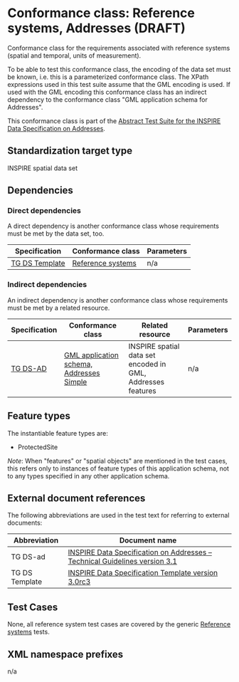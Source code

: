 # Conformance class: Reference systems, Addresses (DRAFT)

Conformance class for the requirements associated with reference systems (spatial and temporal, units of measurement).

To be able to test this conformance class, the encoding of the data set must be known, i.e. this is a parameterized conformance class. The XPath expressions used in this test suite assume that the GML encoding is used. If used with the GML encoding this conformance class has an indirect dependency to the conformance class "GML application schema for Addresses".

This conformance class is part of the [Abstract Test Suite for the INSPIRE Data Specification on Addresses](http://inspire.ec.europa.eu/id/ats/data-ad/3.1).

## Standardization target type

INSPIRE spatial data set

## Dependencies

### Direct dependencies

A direct dependency is another conformance class whose requirements must be met by the data set, too.

| Specification | Conformance class | Parameters | 
| ------------- | ----------------- | ---------- |
| [TG DS Template](http://inspire.ec.europa.eu/id/ats/data-ad/3.1/ad-rs/README#ref_TG_DS_tmpl) | [Reference systems](http://inspire.ec.europa.eu/id/ats/data/3.0rc3/reference-systems) | n/a |

### Indirect dependencies

An indirect dependency is another conformance class whose requirements must be met by a related resource.

| Specification | Conformance class | Related resource | Parameters |
| ------------- | ----------------- | ---------------- | ---------- |
| [TG DS-AD](http://inspire.ec.europa.eu/id/ats/data-ad/3.1/ad-rs/README#ref_TG_DS_ad) | [GML application schema, Addresses Simple](http://inspire.ec.europa.eu/id/ats/data-ad/3.1/ad-gml) | INSPIRE spatial data set encoded in GML, Addresses features | n/a |
 
## Feature types <a name="feature-types"></a>

The instantiable feature types are:
 
* ProtectedSite
 
*Note*: When "features" or "spatial objects" are mentioned in the test cases, this refers only to instances of feature types of this application schema, not to any types specified in any other application schema.

## External document references

The following abbreviations are used in the test text for referring to external documents:

Abbreviation                     | Document name
-------------------------------- | --------------------------------------------------
TG DS-ad <a name="ref_TG_DS_AD"></a>   | [INSPIRE Data Specification on Addresses – Technical Guidelines version 3.1](http://inspire.ec.europa.eu/documents/Data_Specifications/INSPIRE_DataSpecification_ad_v3.1.pdf)
TG DS Template <a name="ref_TG_DS_tmpl"></a>   | [INSPIRE Data Specification Template version 3.0rc3](http://inspire.jrc.ec.europa.eu/documents/Data_Specifications/INSPIRE_DataSpecification_Template_v3.0rc3.pdf)

## Test Cases

None, all reference system test cases are covered by the generic [Reference systems](http://inspire.ec.europa.eu/id/ats/data/3.0rc3/reference-systems) tests.

## XML namespace prefixes <a name="namespaces"></a>

n/a
